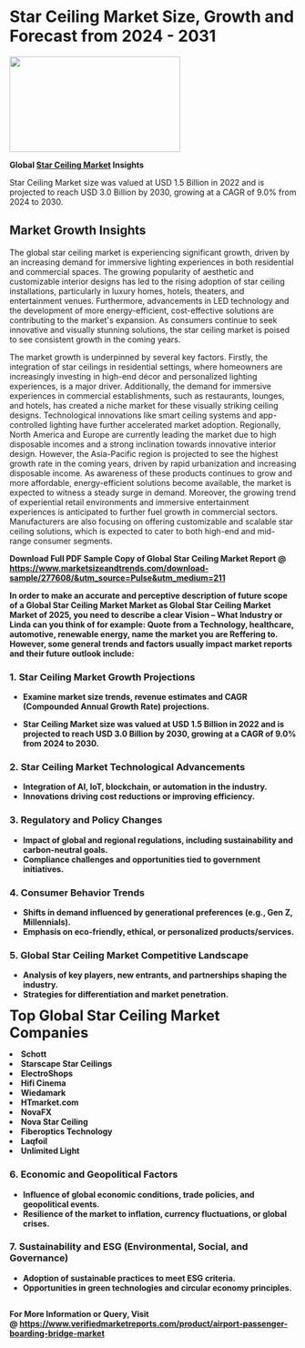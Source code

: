 <H1>Star Ceiling Market Size, Growth and Forecast from 2024 - 2031</H1><img class="aligncenter size-medium wp-image-584254" src="https://thirdeyenews.in/wp-content/uploads/2024/09/Global-Market-Research-300x168.jpeg" alt="" width="300" height="168" /><p><strong>Global&nbsp;<a href="https://www.marketsizeandtrends.com/download-sample/277608/&amp;utm_source=Pulse&amp;utm_medium=211">Star Ceiling Market</a> Insights</strong></p><p>Star Ceiling Market size was valued at USD 1.5 Billion in 2022 and is projected to reach USD 3.0 Billion by 2030, growing at a CAGR of 9.0% from 2024 to 2030.</p><p><h2>Market Growth Insights</h2> <p>The global star ceiling market is experiencing significant growth, driven by an increasing demand for immersive lighting experiences in both residential and commercial spaces. The growing popularity of aesthetic and customizable interior designs has led to the rising adoption of star ceiling installations, particularly in luxury homes, hotels, theaters, and entertainment venues. Furthermore, advancements in LED technology and the development of more energy-efficient, cost-effective solutions are contributing to the market's expansion. As consumers continue to seek innovative and visually stunning solutions, the star ceiling market is poised to see consistent growth in the coming years.</p> <p><strong></strong></p> <p>The market growth is underpinned by several key factors. Firstly, the integration of star ceilings in residential settings, where homeowners are increasingly investing in high-end décor and personalized lighting experiences, is a major driver. Additionally, the demand for immersive experiences in commercial establishments, such as restaurants, lounges, and hotels, has created a niche market for these visually striking ceiling designs. Technological innovations like smart ceiling systems and app-controlled lighting have further accelerated market adoption. Regionally, North America and Europe are currently leading the market due to high disposable incomes and a strong inclination towards innovative interior design. However, the Asia-Pacific region is projected to see the highest growth rate in the coming years, driven by rapid urbanization and increasing disposable income. As awareness of these products continues to grow and more affordable, energy-efficient solutions become available, the market is expected to witness a steady surge in demand. Moreover, the growing trend of experiential retail environments and immersive entertainment experiences is anticipated to further fuel growth in commercial sectors. Manufacturers are also focusing on offering customizable and scalable star ceiling solutions, which is expected to cater to both high-end and mid-range consumer segments. <p><strong></p><p><span class=""><strong>Download Full PDF Sample Copy of Global Star Ceiling Market Report</strong> @ <a href="https://www.marketsizeandtrends.com/download-sample/277608/&amp;utm_source=Pulse&amp;utm_medium=211" target="_blank">https://www.marketsizeandtrends.com/download-sample/277608/&amp;utm_source=Pulse&amp;utm_medium=211</a></span></p><p>In order to make an accurate and perceptive description of future scope of a Global&nbsp;Star Ceiling Market Market as Global&nbsp;Star Ceiling Market Market of 2025, you need to describe a clear Vision &ndash; What Industry or Linda can you think of for example: Quote from a Technology, healthcare, automotive, renewable energy, name the market you are Reffering to. However, some general trends and factors usually impact market reports and their future outlook include:</p><h3>1.&nbsp;<strong>Star Ceiling Market Growth Projections</strong></h3><ul><li>Examine market size trends, revenue estimates and CAGR (Compounded Annual Growth Rate) projections.</li><li><p>Star Ceiling Market size was valued at USD 1.5 Billion in 2022 and is projected to reach USD 3.0 Billion by 2030, growing at a CAGR of 9.0% from 2024 to 2030.</p></li></ul><h3>2.&nbsp;<strong>Star Ceiling Market Technological Advancements</strong></h3><ul><li>Integration of AI, IoT, blockchain, or automation in the industry.</li><li>Innovations driving cost reductions or improving efficiency.</li></ul><h3>3.&nbsp;<strong>Regulatory and Policy Changes</strong></h3><ul><li>Impact of global and regional regulations, including sustainability and carbon-neutral goals.</li><li>Compliance challenges and opportunities tied to government initiatives.</li></ul><h3>4.&nbsp;<strong>Consumer Behavior Trends</strong></h3><ul><li>Shifts in demand influenced by generational preferences (e.g., Gen Z, Millennials).</li><li>Emphasis on eco-friendly, ethical, or personalized products/services.</li></ul><h3>5.&nbsp;<strong>Global Star Ceiling Market Competitive Landscape</strong></h3><ul><li>Analysis of key players, new entrants, and partnerships shaping the industry.</li><li>Strategies for differentiation and market penetration.</li></ul><p data-pm-slice="1 1 []"><span style="color: inherit; font-family: inherit; font-size: 25px;">Top Global Star Ceiling Market Companies</span></p><div class="" data-test-id=""><p><li>Schott</li><li> Starscape Star Ceilings</li><li> ElectroShops</li><li> Hifi Cinema</li><li> Wiedamark</li><li> HTmarket.com</li><li> NovaFX</li><li> Nova Star Ceiling</li><li> Fiberoptics Technology</li><li> Laqfoil</li><li> Unlimited Light</li></p></div><h3>6.&nbsp;<strong>Economic and Geopolitical Factors</strong></h3><ul><li>Influence of global economic conditions, trade policies, and geopolitical events.</li><li>Resilience of the market to inflation, currency fluctuations, or global crises.</li></ul><h3>7.&nbsp;<strong>Sustainability and ESG (Environmental, Social, and Governance)</strong></h3><ul><li>Adoption of sustainable practices to meet ESG criteria.</li><li>Opportunities in green technologies and circular economy principles.</li></ul><h2><strong style="font-size: 14px;">For More Information or Query, Visit @&nbsp;</strong><a style="background-color: #ffffff; font-size: 14px;" href="https://www.marketsizeandtrends.com/report/star-ceiling-market/" target="_blank">https://www.verifiedmarketreports.com/product/airport-passenger-boarding-bridge-market</a></h2>

